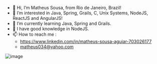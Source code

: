 - 👋 Hi, I’m Matheus Sousa, from Rio de Janeiro, Brazil!
- 👀 I’m interested in  Java, Spring, Grails, C, Unix Systems, NodeJS, ReactJS and AngularJS!
- 🌱 I’m currently learning Java, Spring and Grails.
- 💞️ I have good knowledge in NodeJS.
- 📫 How to reach me :
  * https://www.linkedin.com/in/matheus-sousa-aguiar-703026177 
  * matheus034@yahoo.com

![image](https://user-images.githubusercontent.com/49654198/138013603-985aaf77-41e6-4310-99f2-6dc3e3115129.png)

<!---
MrVortexx/MrVortexx is a ✨ special ✨ repository because its `README.md` (this file) appears on your GitHub profile.
You can click the Preview link to take a look at your changes.
--->
